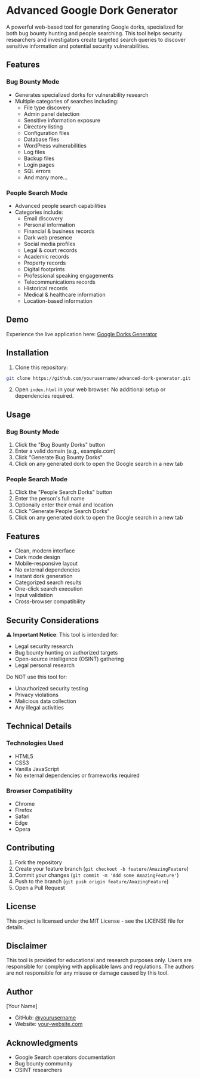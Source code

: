 # Advanced Google Dork Generator

A powerful web-based tool for generating Google dorks, specialized for both bug bounty hunting and people searching. This tool helps security researchers and investigators create targeted search queries to discover sensitive information and potential security vulnerabilities.

## Features

### Bug Bounty Mode
- Generates specialized dorks for vulnerability research
- Multiple categories of searches including:
  - File type discovery
  - Admin panel detection
  - Sensitive information exposure
  - Directory listing
  - Configuration files
  - Database files
  - WordPress vulnerabilities
  - Log files
  - Backup files
  - Login pages
  - SQL errors
  - And many more...

### People Search Mode
- Advanced people search capabilities
- Categories include:
  - Email discovery
  - Personal information
  - Financial & business records
  - Dark web presence
  - Social media profiles
  - Legal & court records
  - Academic records
  - Property records
  - Digital footprints
  - Professional speaking engagements
  - Telecommunications records
  - Historical records
  - Medical & healthcare information
  - Location-based information

## Demo

Experience the live application here: [Google Dorks Generator](https://str1k3r0p.github.io/GoogleDorks/)

## Installation

1. Clone this repository:
```bash
git clone https://github.com/yourusername/advanced-dork-generator.git
```

2. Open `index.html` in your web browser. No additional setup or dependencies required.

## Usage

### Bug Bounty Mode
1. Click the "Bug Bounty Dorks" button
2. Enter a valid domain (e.g., example.com)
3. Click "Generate Bug Bounty Dorks"
4. Click on any generated dork to open the Google search in a new tab

### People Search Mode
1. Click the "People Search Dorks" button
2. Enter the person's full name
3. Optionally enter their email and location
4. Click "Generate People Search Dorks"
5. Click on any generated dork to open the Google search in a new tab

## Features
- Clean, modern interface
- Dark mode design
- Mobile-responsive layout
- No external dependencies
- Instant dork generation
- Categorized search results
- One-click search execution
- Input validation
- Cross-browser compatibility

## Security Considerations

⚠️ **Important Notice**: This tool is intended for:
- Legal security research
- Bug bounty hunting on authorized targets
- Open-source intelligence (OSINT) gathering
- Legal personal research

Do NOT use this tool for:
- Unauthorized security testing
- Privacy violations
- Malicious data collection
- Any illegal activities

## Technical Details

### Technologies Used
- HTML5
- CSS3
- Vanilla JavaScript
- No external dependencies or frameworks required

### Browser Compatibility
- Chrome
- Firefox
- Safari
- Edge
- Opera

## Contributing

1. Fork the repository
2. Create your feature branch (`git checkout -b feature/AmazingFeature`)
3. Commit your changes (`git commit -m 'Add some AmazingFeature'`)
4. Push to the branch (`git push origin feature/AmazingFeature`)
5. Open a Pull Request

## License

This project is licensed under the MIT License - see the LICENSE file for details.

## Disclaimer

This tool is provided for educational and research purposes only. Users are responsible for complying with applicable laws and regulations. The authors are not responsible for any misuse or damage caused by this tool.

## Author

[Your Name]
- GitHub: [@yourusername](https://github.com/yourusername)
- Website: [your-website.com](https://your-website.com)

## Acknowledgments

- Google Search operators documentation
- Bug bounty community
- OSINT researchers
